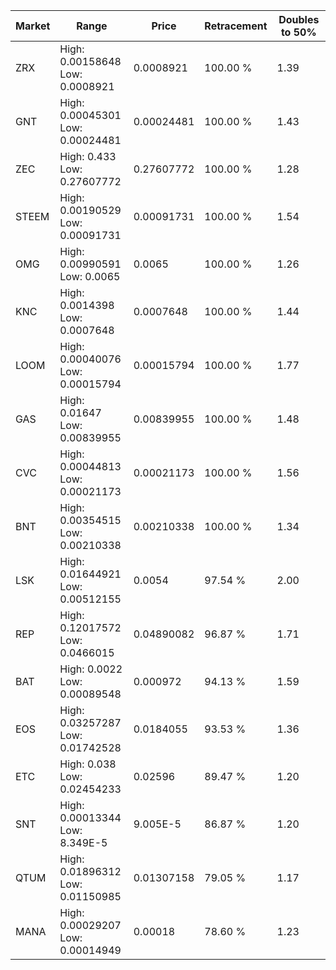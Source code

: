 | Market | Range | Price| Retracement | Doubles to 50% |
| --- | --- | --- | --- | --- |
| ZRX | High: 0.00158648<br />Low: 0.0008921 | 0.0008921 | 100.00 % | 1.39 |
| GNT | High: 0.00045301<br />Low: 0.00024481 | 0.00024481 | 100.00 % | 1.43 |
| ZEC | High: 0.433<br />Low: 0.27607772 | 0.27607772 | 100.00 % | 1.28 |
| STEEM | High: 0.00190529<br />Low: 0.00091731 | 0.00091731 | 100.00 % | 1.54 |
| OMG | High: 0.00990591<br />Low: 0.0065 | 0.0065 | 100.00 % | 1.26 |
| KNC | High: 0.0014398<br />Low: 0.0007648 | 0.0007648 | 100.00 % | 1.44 |
| LOOM | High: 0.00040076<br />Low: 0.00015794 | 0.00015794 | 100.00 % | 1.77 |
| GAS | High: 0.01647<br />Low: 0.00839955 | 0.00839955 | 100.00 % | 1.48 |
| CVC | High: 0.00044813<br />Low: 0.00021173 | 0.00021173 | 100.00 % | 1.56 |
| BNT | High: 0.00354515<br />Low: 0.00210338 | 0.00210338 | 100.00 % | 1.34 |
| LSK | High: 0.01644921<br />Low: 0.00512155 | 0.0054 | 97.54 % | 2.00 |
| REP | High: 0.12017572<br />Low: 0.0466015 | 0.04890082 | 96.87 % | 1.71 |
| BAT | High: 0.0022<br />Low: 0.00089548 | 0.000972 | 94.13 % | 1.59 |
| EOS | High: 0.03257287<br />Low: 0.01742528 | 0.0184055 | 93.53 % | 1.36 |
| ETC | High: 0.038<br />Low: 0.02454233 | 0.02596 | 89.47 % | 1.20 |
| SNT | High: 0.00013344<br />Low: 8.349E-5 | 9.005E-5 | 86.87 % | 1.20 |
| QTUM | High: 0.01896312<br />Low: 0.01150985 | 0.01307158 | 79.05 % | 1.17 |
| MANA | High: 0.00029207<br />Low: 0.00014949 | 0.00018 | 78.60 % | 1.23 |
